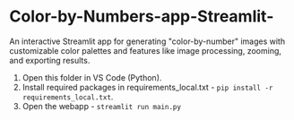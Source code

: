 # Color-by-Numbers-app-Streamlit-
An interactive Streamlit app for generating "color-by-number" images with customizable color palettes and features like image processing, zooming, and exporting results.


1. Open this folder in VS Code (Python).
2. Install required packages in requirements_local.txt - ```pip install -r requirements_local.txt```.
3. Open the webapp - ```streamlit run main.py```
